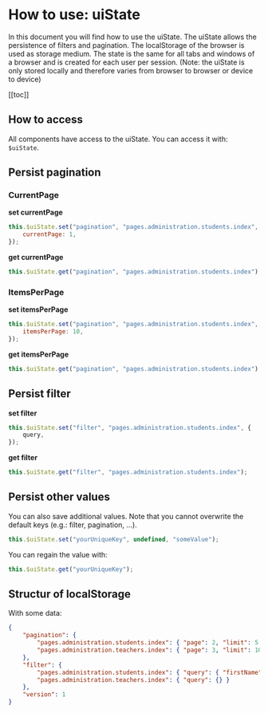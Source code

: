 # How to use: uiState

In this document you will find how to use the uiState. The uiState allows the persistence of filters and pagination. The localStorage of the browser is used as storage medium. The state is the same for all tabs and windows of a browser and is created for each user per session. (Note: the uiState is only stored locally and therefore varies from browser to browser or device to device)

[[toc]]

## How to access

All components have access to the uiState. You can access it with: `$uiState`.

## Persist pagination

### CurrentPage

<b>set currentPage</b>

```js
this.$uiState.set("pagination", "pages.administration.students.index", {
	currentPage: 1,
});
```

<b>get currentPage</b>

```js
this.$uiState.get("pagination", "pages.administration.students.index").page;
```

### ItemsPerPage

<b>set itemsPerPage</b>

```js
this.$uiState.set("pagination", "pages.administration.students.index", {
	itemsPerPage: 10,
});
```

<b>get itemsPerPage</b>

```js
this.$uiState.get("pagination", "pages.administration.students.index").limit;
```

## Persist filter

<b>set filter</b>

```js
this.$uiState.set("filter", "pages.administration.students.index", {
	query,
});
```

<b>get filter</b>

```js
this.$uiState.get("filter", "pages.administration.students.index");
```

## Persist other values

You can also save additional values. Note that you cannot overwrite the default keys (e.g.: filter, pagination, ...).

```js
this.$uiState.set("yourUniqueKey", undefined, "someValue");
```

You can regain the value with:

```js
this.$uiState.get("yourUniqueKey");
```

## Structur of localStorage

With some data:

```json
{
	"pagination": {
		"pages.administration.students.index": { "page": 2, "limit": 5 },
		"pages.administration.teachers.index": { "page": 3, "limit": 10 }
	},
	"filter": {
		"pages.administration.students.index": { "query": { "firstName": "Jack" } },
		"pages.administration.teachers.index": { "query": {} }
	},
	"version": 1
}
```

